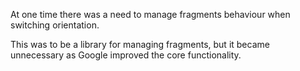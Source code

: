 At one time there was a need to manage fragments behaviour when switching orientation. 

This was to be a library for managing fragments, but it became unnecessary as Google improved the core functionality.
